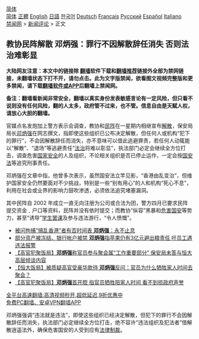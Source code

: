  <!-- 面包屑导航 --> <div class="breadcrumb"><!-- GTranslate: https://gtranslate.io/ -->  <div class="switcher notranslate">  <div class="selected">  <a href="#" onclick="return false;"> 简体</a>  </div>  <div class="option">  <a href="https://www.bannedbook.org" onclick="doGTranslate('zh-CN|zh-CN');jQuery('div.switcher div.selected a').html(jQuery(this).html());return false;" title="简体中文" class="nturl selected"> 简体</a>  <a href="https://www.bannedbook.org/zh-tw/" onclick="doGTranslate('zh-CN|zh-TW');jQuery('div.switcher div.selected a').html(jQuery(this).html());return false;" title="繁體中文" class="nturl"> 正體</a>  <a href="https://www.bannedbook.org/en/" onclick="doGTranslate('zh-CN|en');jQuery('div.switcher div.selected a').html(jQuery(this).html());return false;" title="English" class="nturl"> English</a>  <a href="https://www.bannedbook.org/ja/" onclick="doGTranslate('zh-CN|ja');jQuery('div.switcher div.selected a').html(jQuery(this).html());return false;" title="日本語" class="nturl"> 日語</a>  <a href="https://www.bannedbook.org/ko/" onclick="doGTranslate('zh-CN|ko');jQuery('div.switcher div.selected a').html(jQuery(this).html());return false;" title="한국어" class="nturl"> 한국어</a>  <a href="https://www.bannedbook.org/de/" onclick="doGTranslate('zh-CN|de');jQuery('div.switcher div.selected a').html(jQuery(this).html());return false;" title="Deutsch" class="nturl"> Deutsch</a>  <a href="https://www.bannedbook.org/fr/" onclick="doGTranslate('zh-CN|fr');jQuery('div.switcher div.selected a').html(jQuery(this).html());return false;" title="Français" class="nturl"> Français</a>  <a href="https://www.bannedbook.org/ru/" onclick="doGTranslate('zh-CN|ru');jQuery('div.switcher div.selected a').html(jQuery(this).html());return false;" title="Русский" class="nturl"> Русский</a>  <a href="https://www.bannedbook.org/es/" onclick="doGTranslate('zh-CN|es');jQuery('div.switcher div.selected a').html(jQuery(this).html());return false;" title="Español" class="nturl"> Español</a>  <a href="https://www.bannedbook.org/it/" onclick="doGTranslate('zh-CN|it');jQuery('div.switcher div.selected a').html(jQuery(this).html());return false;" title="Italiano" class="nturl"> Italiano</a>  </div>  </div>      <div class='breadcrumb-sub'><!-- Breadcrumb NavXT 6.3.0 --> <a href="https://www.bannedbook.org/" class="home">禁闻网</a> &gt; <a href="https://www.bannedbook.org/bnews/comments/" class="category">新闻评论</a> &gt; 正文</div></div><h2>教协民阵解散 邓炳强：罪行不因解散辞任消失 否则法治难彰显</h2> <p class="notice"><b>大陆网友注意：本文中的链接除 <a href="https://github.com/bannedbook/fanqiang" >翻墙</a>软件下载和<a href="https://github.com/killgcd/justmysocks/blob/master/README.md">翻墙推荐</a>链接外全部为禁网链接，未翻墙状态下打不开，请勿点击。此为文字版禁闻，欲看图文视频完整版和更多禁闻，请下载<a href="https://github.com/bannedbook/fanqiang">翻墙软件或APP</a>后翻墙上禁闻网。</p><p>备注：翻墙看新闻非常安全，翻墙以真实身份发表敏感言论有一定风险，但只看不说则没有任何风险，翻的人太多，政府管不过来，也不管。信息自由是天赋人权，请放心大胆的翻墙。</b></p>  <div class="entry">  <p>官媒点名发炮加上警方表示会调查，教协和<a href="https://www.bannedbook.org/bnews/tag/%E6%B0%91%E9%98%B5/" class="st_tag internal_tag" rel="tag" title="标签 民阵 下的日志">民阵</a>在一星期内相继宣布<a href="https://www.bannedbook.org/bnews/tag/%E8%A7%A3%E6%95%A3/" class="st_tag internal_tag" rel="tag" title="标签 解散 下的日志">解散</a>，保安局局长<a href="https://www.bannedbook.org/bnews/tag/%E9%82%93%E7%82%B3%E5%BC%BA/" class="st_tag internal_tag" rel="tag" title="标签 邓炳强 下的日志">邓炳强</a>在网志撰文，指即使这些组织已公布决定解散，但任何人或机构“犯下的罪行”，不会因解散辞任而消失，亦不意味可以借此逃避罪责，若任何人动辄能以“解散”、“退场”等逃避责任“<a href="https://www.bannedbook.org/bnews/tag/%e6%b3%95%e6%b2%bb/" class="st_tag internal_tag" rel="tag" title="标签 法治 下的日志">法治</a>将难以彰显”，执法部门必定会继续全方位打击，调查危害<a href="https://www.bannedbook.org/bnews/tag/%e5%9b%bd%e5%ae%b6%e5%ae%89%e5%85%a8/" class="st_tag internal_tag" rel="tag" title="标签 国家安全 下的日志">国家安全</a>的人及组织，不论相关组织是否已停止运作，一定会按<a href="https://www.bannedbook.org/bnews/tag/%e5%9b%bd%e5%ae%89%e6%b3%95/" class="st_tag internal_tag" rel="tag" title="标签 国安法 下的日志">国安法</a>等追究刑事责任。</p> <p>邓炳强在文章中指，他曾多次表示，虽然国安法立竿见影，“香港由乱变治”，但维护国家安全仍然要面对不少挑战，特别是一些“别有用心”的人和机构“死心不息”，利用在社会或业界的影响力鼓吹渗透，必须依法追究堵塞漏洞。</p>  <p>其中民阵自 2002 年成立一直无向注册为公司或合法为团，警方四月已要求民阵提交资金﹑户口等资料，民阵并没有依时提交；而教协“纵容”黑暴和<a href="https://www.bannedbook.org/bnews/tag/%E5%8D%B1%E5%AE%B3%E5%9B%BD%E5%AE%89/" class="st_tag internal_tag" rel="tag" title="标签 危害国安 下的日志">危害国安</a>等势力，甚至“诱导”<a href="https://www.bannedbook.org/bnews/tag/%e5%ad%a6%e7%94%9f%e7%bd%a2%e8%af%be/" class="st_tag internal_tag" rel="tag" title="标签 学生罢课 下的日志">学生罢课</a>及参与违法游行，“令人愤慨”。</p> <ul class='op-related-articles' title='相关阅读'> <li><a href='https://www.bannedbook.org/bnews/comments/20210814/1606310.html' target='_blank'>被问拘捕“搞乱香港”者有否时间表 <b>邓炳强</b>：永不止息</a></li> <li><a href='https://www.bannedbook.org/bnews/comments/20210730/1597116.html' target='_blank'>部分资产被冻结、银行帐户被禁 <b>邓炳强</b>指苹果仍有3亿元避出粮责任 吁员工遇违法报警</a></li> <li><a href='https://www.bannedbook.org/bnews/comments/20210715/1587847.html' target='_blank'>【高官犯聚饭局】<b>邓炳强</b>称官员参与聚会属“工作重要部分” 保安局未答与恒大高层倾谈内容</a></li> <li><a href='https://www.bannedbook.org/bnews/headline/20210714/1587004.html' target='_blank'>【恒大饭局】被质疑高官受豪华款待 <b>邓炳强</b>反问：官员为什么牺牲家人时间去聚会？</a></li> <li><a href='https://www.bannedbook.org/bnews/comments/20210714/1586986.html' target='_blank'>【高官犯聚饭局】<b>邓炳强</b>首开腔 指官员牺牲陪家人时间 看不到损政府声誉</a></li> </ul> <p class="texttj"> <a href="https://github.com/bannedbook/fanqiang/wiki/V2ray%E6%9C%BA%E5%9C%BA" target="_blank">全平台高速翻墙:高清视频秒开,超低延迟,9折优惠中</a><br/> <a href="https://github.com/bannedbook/fanqiang/wiki/%E7%A6%81%E9%97%BB%E7%BD%91%E5%AE%89%E5%8D%93%E7%BF%BB%E5%A2%99%E6%96%B0%E9%97%BBAPP" target="_blank">免费PC翻墙、安卓VPN翻墙APP</a></p> <p>邓炳强强调“违法就是违法”，即使这些组织已经决定解散，但犯下的罪行不会因解散辞任而消失，执法部门必定继续全方位打击，绝不容许“违法组织及犯法者”借解散逍遥法外，确保危害国安的人受到应有<a href="https://www.bannedbook.org/bnews/tag/%E6%B3%95%E5%BE%8B%E5%88%B6%E8%A3%81/" class="st_tag internal_tag" rel="tag" title="标签 法律制裁 下的日志">法律制裁</a>。</p><a name='sharetosocial'></a>  <div style="margin-bottom:5px;padding-bottom:5px;clear:both"> <div id="archive-pix-1" class="banner-ads"> <!-- AuctionX Display platform tag START --> <div id="26318x728x90x621x_ADSLOT2" clicktrack="%%CLICK_URL_ESC%%"></div> <!-- AuctionX Display platform tag END --> </div> <div id="archive-pix-2" class="banner-ads"> <!-- AuctionX Display platform tag START --> <div id="26315x300x250x621x_ADSLOT2" clicktrack="%%CLICK_URL_ESC%%"></div> <!-- AuctionX Display platform tag END --> </div> </div>  <div id="archive-pix-1" class="banner-ads"> <!-- AuctionX Display platform tag START --> <div id="26318x728x90x621x_ADSLOT3" clicktrack="%%CLICK_URL_ESC%%"></div> <!-- AuctionX Display platform tag END --> </div> </div><!--END ENTRY--> 